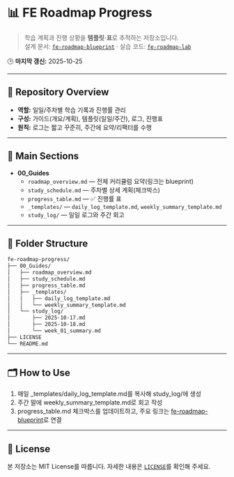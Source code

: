 # 📊 FE Roadmap Progress

> 학습 계획과 진행 상황을 **템플릿·표**로 추적하는 저장소입니다.  
> 설계 문서: [`fe-roadmap-blueprint`](https://github.com/seungyeub/fe-roadmap-blueprint) · 실습 코드: [`fe-roadmap-lab`](https://github.com/seungyeub/fe-roadmap-lab)

🕒 **마지막 갱신:** 2025-10-25

---

## 📘 Repository Overview
- **역할:** 일일/주차별 학습 기록과 진행률 관리
- **구성:** 가이드(개요/계획), 템플릿(일일/주간), 로그, 진행표
- **원칙:** 로그는 짧고 꾸준히, 주간에 요약/리팩터를 수행

---

## 🧱 Main Sections
- **00_Guides**
  - `roadmap_overview.md` — 전체 커리큘럼 요약(링크는 blueprint)
  - `study_schedule.md` — 주차별 상세 계획(체크박스)
  - `progress_table.md` — ✅ 진행률 표
  - `_templates/` — `daily_log_template.md`, `weekly_summary_template.md`
  - `study_log/` — 일일 로그와 주간 회고

---

## 📂 Folder Structure
```bash
fe-roadmap-progress/
├── 00_Guides/
│   ├── roadmap_overview.md
│   ├── study_schedule.md
│   ├── progress_table.md
│   ├── _templates/
│   │   ├── daily_log_template.md
│   │   └── weekly_summary_template.md
│   └── study_log/
│       ├── 2025-10-17.md
│       ├── 2025-10-18.md
│       └── week_01_summary.md
├── LICENSE
└── README.md
```

---

## 🗂️ How to Use

1. 매일 _templates/daily_log_template.md를 복사해 study_log/에 생성
2. 주간 말에 weekly_summary_template.md로 회고 작성
3. progress_table.md 체크박스를 업데이트하고, 주요 링크는 [fe-roadmap-blueprint](https://github.com/seungyeub/fe-roadmap-blueprint)로 연결

---

## 🧩 License

본 저장소는 MIT License를 따릅니다. 자세한 내용은 [`LICENSE`](https://github.com/seungyeub/fe-roadmap-progress/blob/master/LICENSE)를 확인해 주세요.
